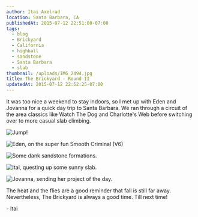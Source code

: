 ```yaml
---
author: Itai Axelrad
location: Santa Barbara, CA
publishedAt: 2015-07-12 22:51:00-07:00
tags:
  - blog
  - Brickyard
  - California
  - highball
  - sandstone
  - Santa Barbara
  - slab
thumbnail: /uploads/IMG_2494.jpg
title: The Brickyard - Round II
updatedAt: 2015-07-12 22:52:25-07:00
---
```


It was too nice a weekend to stay indoors, so I met up with Eden and Jovanna for a quick day trip to Santa Barbara. We ran through a circuit of the area classics like Watch The Dog and Charlotte's Web before switching over to more casual slab climbing.

![Jump!](/uploads/IMG_2494.jpg)

![Eden, on the super fun Smooth Criminal (V6)](/uploads/IMG_2528.jpg)

![Some dank sandstone formations.](/uploads/IMG_2545.jpg)

![Itai, questing up some sunny slab.](/uploads/IMG_2558.jpg)

![Jovanna, sending her project of the day.](/uploads/IMG_2576.jpg)

The heat and the flies are a good reminder that fall is still far away. Nevertheless, The Brickyard is always a good time. Till next time!

\- Itai
